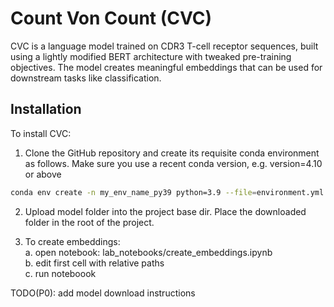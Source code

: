 # Count Von Count (CVC)

CVC is a language model trained on CDR3 T-cell receptor sequences, built using a lightly modified BERT architecture with tweaked pre-training objectives. The model creates meaningful embeddings that can be used for downstream tasks like classification.

## Installation

To install CVC:
1. Clone the GitHub repository and create its requisite conda environment as follows.
   Make sure you use a recent conda version, e.g. version=4.10 or above

```bash
conda env create -n my_env_name_py39 python=3.9 --file=environment.yml
```

2. Upload model folder into the project base dir. Place the downloaded folder in the root of the project.

3. To create embeddings: <br />
   a. open notebook: lab_notebooks/create_embeddings.ipynb <br />
   b. edit first cell with relative paths <br />
   c. run noteboook <br />


TODO(P0): add model download instructions